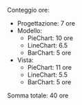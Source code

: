Conteggio ore:
 - Progettazione: 7 ore
 - Modello:
    - PieChart: 10 ore
    - LineChart: 6.5
    - BarChart: 5 ore
 - Vista:
    - PieChart: 11 ore
    - LineChart: 5.5
    - BarChart: 5 ore

Somma totale: 40 ore